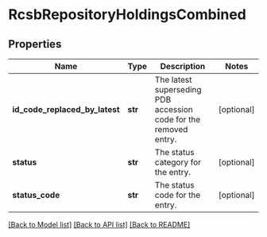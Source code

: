 # RcsbRepositoryHoldingsCombined

## Properties
Name | Type | Description | Notes
------------ | ------------- | ------------- | -------------
**id_code_replaced_by_latest** | **str** | The latest superseding PDB accession code for the removed entry. | [optional] 
**status** | **str** | The status category for the entry. | [optional] 
**status_code** | **str** | The status code for the entry. | [optional] 

[[Back to Model list]](../README.md#documentation-for-models) [[Back to API list]](../README.md#documentation-for-api-endpoints) [[Back to README]](../README.md)

